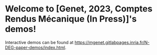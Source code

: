 # Welcome to [Genet, 2023, Comptes Rendus Mécanique (In Press)]'s demos!

Interactive demos can be found at https://mgenet.gitlabpages.inria.fr/N-DEG-paper-demos/index.html.
